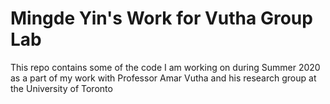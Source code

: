 # Mingde Yin's Work for Vutha Group Lab

This repo contains some of the code I am working on during Summer 2020 as a part of my work with Professor Amar Vutha and his research group at the University of Toronto
